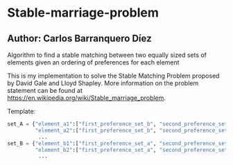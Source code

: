 # Stable-marriage-problem
## Author: Carlos Barranquero Díez

Algorithm to find a stable matching between two equally sized sets of elements given an ordering of preferences for each element

This is my implementation to solve the Stable Matching Problem proposed by David Gale and Lloyd Shapley. 
More information on the problem statement can be found at https://en.wikipedia.org/wiki/Stable_marriage_problem.

Template: 
```python
set_A = {"element_a1":["first_preference_set_b", "second_preference_set_b", ...],
         "element_a2":["first_preference_set_b", "second_preference_set_b", ...],
          ...
set_B = {"element_b1":["first_preference_set_a", "second_preference_set_a", ...],
         "element_b2":["first_preference_set_a", "second_preference_set_a", ...],
          ...

```



